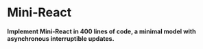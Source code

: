 # Mini-React

**Implement Mini-React in 400 lines of code, a minimal model with asynchronous interruptible updates.**
